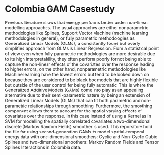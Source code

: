 # Colombia GAM Casestudy

Previous literature shows that energy performs better under non-linear modelling approaches. The usual approaches are either nonparametric methodologies like Splines, Support Vector Machine (machine learning methodologies in general), or fully parametric methodologies as Generalized Linear Models (GLMs), a consistently found but overly simplified approach from GLMs is Linear Regression. From a statistical point of view even when fully parametric methodologies are more desirable due to its high interpretability, they often perform poorly for not being able to capture the non-linear effects of the covariates over the response leading to higher errors, on the other hand, nonparametric methodologies like Machine learning have the lowest errors but tend to be looked down on because they are considered to be black box models that are highly flexible but outside of the user control for being fully automatic.  This is where the Generalized Additive Models (GAMs) come into play as an appealing alternative due to their semi-parametric nature by being an extension of Generalized Linear Models (GLMs) that can fit both parametric and non-parametric relationships through smoothing. Furthermore, the smoothing component allows them to account for the spatial varying effects of covariates over the response. In this case instead of using a Kernel as in SVM for modelling the spatially correlated covariates a two-dimensional discrete (Markov Random Fields) smoother is used. This reporsitory hold the file for using second-generation GAMs to model spatial-temporal energy data with one-dimensional smoothers: Cyclic and Non-Cyclic Cubic Splines and two-dimensional smoothers: Markov Random Fields and Tensor Splines Interactions in Colombia data.
